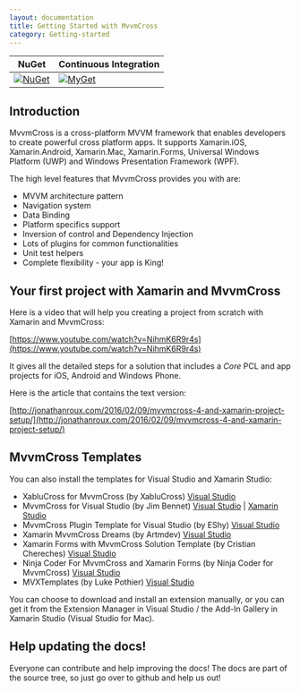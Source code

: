 ```yaml
---
layout: documentation
title: Getting Started with MvvmCross
category: Getting-started
---
```

NuGet | Continuous Integration
-------|-----------
[![NuGet](https://img.shields.io/nuget/v/MvvmCross.svg)](https://www.nuget.org/packages/MvvmCross/) | [![MyGet](https://img.shields.io/myget/mvvmcross/v/MvvmCross.svg)](https://www.myget.org/F/mvvmcross/api/v3/index.json)

## Introduction

MvvmCross is a cross-platform MVVM framework that enables developers to create powerful cross platform apps. It supports Xamarin.iOS, Xamarin.Android, Xamarin.Mac, Xamarin.Forms, Universal Windows Platform (UWP) and Windows Presentation Framework (WPF).

The high level features that MvvmCross provides you with are:
* MVVM architecture pattern
* Navigation system
* Data Binding
* Platform specifics support
* Inversion of control and Dependency Injection
* Lots of plugins for common functionalities
* Unit test helpers
* Complete flexibility - your app is King!

## Your first project with Xamarin and MvvmCross

Here is a video that will help you creating a project from scratch with Xamarin and MvvmCross:

[https://www.youtube.com/watch?v=NihmK6R9r4s](https://www.youtube.com/watch?v=NihmK6R9r4s)

It gives all the detailed steps for a solution that includes a _Core_ PCL and app projects for iOS, Android and Windows Phone.

Here is the article that contains the text version:

[http://jonathanroux.com/2016/02/09/mvvmcross-4-and-xamarin-project-setup/](http://jonathanroux.com/2016/02/09/mvvmcross-4-and-xamarin-project-setup/)

## MvvmCross Templates

You can also install the templates for Visual Studio and Xamarin Studio:

* XabluCross for MvvmCross (by XabluCross) [Visual Studio](https://marketplace.visualstudio.com/items?itemName=XabluCross.XabluCrossVSPackage)
* MvvmCross for Visual Studio (by Jim Bennet) [Visual Studio](https://marketplace.visualstudio.com/items?itemName=JimBobBennett.MvvmCrossforVisualStudio) | [Xamarin Studio](http://addins.monodevelop.com/Project/Index/227)
* MvvmCross Plugin Template for Visual Studio (by EShy) [Visual Studio](https://marketplace.visualstudio.com/items?itemName=EShy.MvvmCrossPluginTemplateforVisualStudio)
* Xamarin MvvmCross Dreams (by Artmdev) [Visual Studio](https://marketplace.visualstudio.com/items?itemName=Artmdev.XamarinMvvmCrossDREAMS)
* Xamarin Forms with MvvmCross Solution Template (by Cristian Chereches) [Visual Studio](https://marketplace.visualstudio.com/items?itemName=CristianChereches.XamarinFormswithMvvmCrossSolutionTemplate)
* Ninja Coder For MvvmCross and Xamarin Forms (by Ninja Coder for MvvmCross) [Visual Studio](https://marketplace.visualstudio.com/items?itemName=NinjaCoderforMvvmCross.NinjaCoderForMvvmCrossandXamarinForms)
* MVXTemplates (by Luke Pothier) [Visual Studio](https://marketplace.visualstudio.com/items?itemName=LukePothier.MVXTemplates)

You can choose to download and install an extension manually, or you can get it from the Extension Manager in Visual Studio / the Add-In Gallery in Xamarin Studio (Visual Studio for Mac).


## Help updating the docs!

Everyone can contribute and help improving the docs! The docs are part of the source tree, so just go over to github and help us out!
